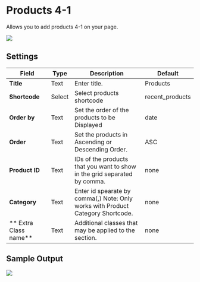# Products 4-1

Allows you to add products 4-1 on your page.

![](http://transvelo.github.io/docs/pizzaro/images/kc-products-4-1-setting.png)

## Settings

| Field | Type | Description | Default
| -- | -- | -- | -- |
| **Title** | Text |  Enter title. | Products
| **Shortcode** | Select | Select products shortcode | recent_products
| **Order by** | Text |  Set the order of the products to be Displayed | date
| **Order** | Text | Set the products in Ascending or Descending Order. | ASC
| **Product ID** | Text | IDs of the products that you want to show in the grid separated by comma.| none
| **Category** | Text | Enter id spearate by comma(,) Note: Only works with Product Category Shortcode. | none
| ** Extra Class name** | Text | Additional classes that may be applied to the section. | none


## Sample Output

![](http://transvelo.github.io/docs/pizzaro/images/kc-products-4-1-output.png)
